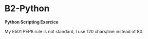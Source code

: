 # B2-Python

**Python Scripting Exercice**


My E501 PEP8 rule is not standard, I use 120 chars/line instead of 80.

